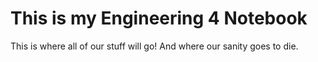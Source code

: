 # This is my Engineering 4 Notebook
This is where all of our stuff will go!
And where our sanity goes to die.
